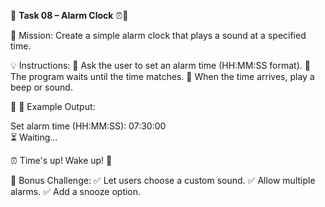 📌 **Task 08 – Alarm Clock** ⏰🔔

🚀 Mission:
Create a simple alarm clock that plays a sound at a specified time.

💡 Instructions:
🔹 Ask the user to set an alarm time (HH:MM:SS format).
🔹 The program waits until the time matches.
🔹 When the time arrives, play a beep or sound.

🔎 📌 Example Output:

Set alarm time (HH:MM:SS): 07:30:00  
⏳ Waiting...  

⏰ Time's up! Wake up! 🔔  

📌 Bonus Challenge:
✅ Let users choose a custom sound.
✅ Allow multiple alarms.
✅ Add a snooze option.